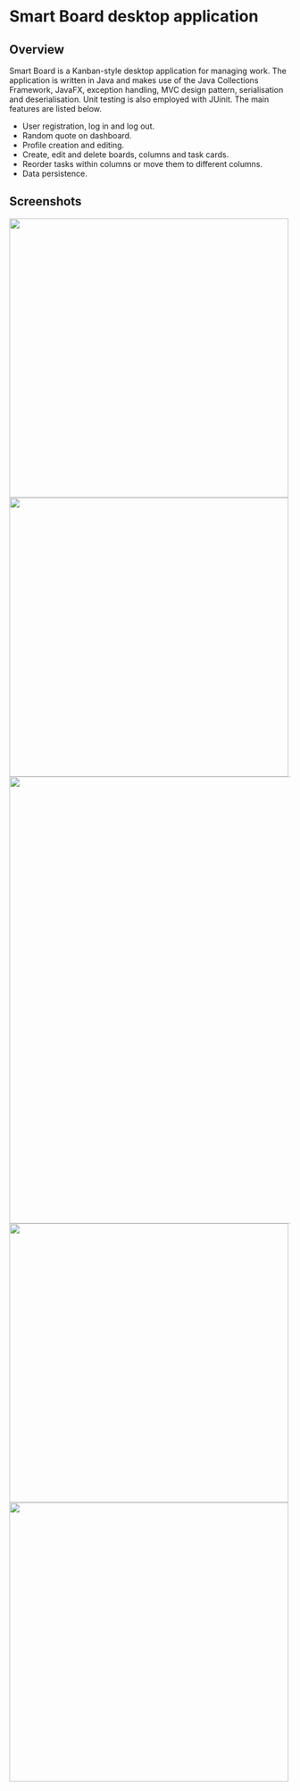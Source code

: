 # Smart Board desktop application

## Overview 

Smart Board is a Kanban-style desktop application for managing work. The application is written in Java and makes use of the Java Collections Framework, JavaFX, exception handling, MVC design pattern, serialisation and deserialisation. Unit testing is also employed with JUinit. The main features are listed below.
 
- User registration, log in and log out.
- Random quote on dashboard. 
- Profile creation and editing.
- Create, edit and delete boards, columns and task cards. 
- Reorder tasks within columns or move them to different columns.
- Data persistence.

## Screenshots
<img width="500" src="https://github.com/CarelleRichards/smart-board/assets/137973963/a14e6888-316a-4567-b7d2-cc84e3e02780"><br>
<img width="500" src="https://github.com/CarelleRichards/smart-board/assets/137973963/2bd8df91-1f64-4a21-b436-4035b28c944b"><br>
<img width="800" src="https://github.com/CarelleRichards/smart-board/assets/137973963/846122f6-4130-4efa-8836-78f58109bca3"><br>
<img width="500" src="https://github.com/CarelleRichards/smart-board/assets/137973963/cde14a3d-3c33-43ac-9fa1-0e9bec7051e5"><br>
<img width="500" src="https://github.com/CarelleRichards/smart-board/assets/137973963/72fb9659-031b-406f-ab04-ccd52e9a5c5b">

